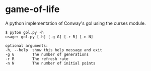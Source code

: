 game-of-life
============

A python implementation of Conway's gol using the curses module.

    $ pyton gol.py -h
    usage: gol.py [-h] [-g G] [-r R] [-n N]

    optional arguments:
    -h, --help  show this help message and exit
    -g G        The number of generations
    -r R        The refresh rate
    -n N        The number of initial points
